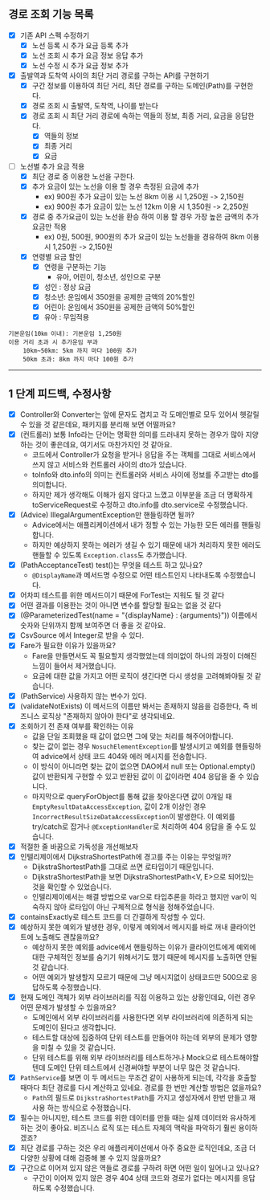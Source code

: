 ## 경로 조회 기능 목록

- [x] 기존 API 스펙 수정하기
    - [x] 노선 등록 시 추가 요금 등록 추가
    - [x] 노선 조회 시 추가 요금 정보 응답 추가
    - [x] 노선 수정 시 추가 요금 정보 추가

- [x] 출발역과 도착역 사이의 최단 거리 경로를 구하는 API를 구현하기
    - [x] 구간 정보를 이용하여 최단 거리, 최단 경로를 구하는 도메인(Path)를 구현한다.
    - [x] 경로 조회 시 출발역, 도착역, 나이를 받는다
    - [x] 경로 조회 시 최단 거리 경로에 속하는 역들의 정보, 최종 거리, 요금을 응답한다.
        - [x] 역들의 정보
        - [x] 최종 거리
        - [x] 요금

- [ ] 노선별 추가 요금 적용
    - [x] 최단 경로 중 이용한 노선을 구한다.
    - [x] 추가 요금이 있는 노선을 이용 할 경우 측정된 요금에 추가
        - ex) 900원 추가 요금이 있는 노선 8km 이용 시 1,250원 -> 2,150원
        - ex) 900원 추가 요금이 있는 노선 12km 이용 시 1,350원 -> 2,250원
    - [x] 경로 중 추가요금이 있는 노선을 환승 하여 이용 할 경우 가장 높은 금액의 추가 요금만 적용
        - ex) 0원, 500원, 900원의 추가 요금이 있는 노선들을 경유하여 8km 이용 시 1,250원 -> 2,150원
    - [x] 연령별 요금 할인
        - [x] 연령을 구분하는 기능
            - 유아, 어린이, 청소년, 성인으로 구분
        - [x] 성인 : 정상 요금
        - [x] 청소년: 운임에서 350원을 공제한 금액의 20%할인
        - [x] 어린이: 운임에서 350원을 공제한 금액의 50%할인
        - [x] 유아 : 무임적용

```text
기본운임(10㎞ 이내): 기본운임 1,250원
이용 거리 초과 시 추가운임 부과
    10km~50km: 5km 까지 마다 100원 추가
    50km 초과: 8km 까지 마다 100원 추가
```

---

## 1 단계 피드백, 수정사항

- [x] Controller와 Converter는 앞에 문자도 겹치고 각 도메인별로 모두 있어서 헷갈릴 수 있을 것 같은데요, 패키지를 분리해 보면 어떨까요?
- [x] (컨트롤러) 보통 Info라는 단어는 명확한 의미를 드러내지 못하는 경우가 많아 지양하는 것이 좋은데요, 여기서도 마찬가지인 것 같아요.
    - 코드에서 Controller가 요청을 받거나 응답을 주는 객체를 그대로 서비스에서 쓰지 않고 서비스와 컨트롤러 사이의 dto가 있습니다.
    - toInfo와 dto.info의 의미는 컨트롤러와 서비스 사이에 정보를 주고받는 dto를 의미합니다.
    - 하지만 제가 생각해도 이해가 쉽지 않다고 느꼈고 이부분을 조금 더 명확하게 toServiceRequest로 수정하고 dto.info를 dto.service로 수정했습니다.
- [x] (Advice) IllegalArgumentException만 핸들링하면 될까?
    - Advice에서는 애플리케이션에서 내가 정할 수 있는 가능한 모든 에러를 핸들링합니다.
    - 하지만 예상하지 못하는 에러가 생길 수 있기 때문에 내가 처리하지 못한 에러도 핸들할 수 있도록 `Exception.class`도 추가했습니다.
- [x] (PathAcceptanceTest) test()는 무엇을 테스트 하고 있나요?
    - `@DisplayName`과 메서드명 수정으로 어떤 테스트인지 나타내도록 수정했습니다.
- [x] 어차피 테스트를 위한 메서드이기 때문에 ForTest는 지워도 될 것 같다
- [x] 어떤 결과를 이용한는 것이 아니면 변수를 할당할 필요는 없을 것 같다
- [x] (@ParameterizedTest(name = "{displayName} : {arguments}")) 이름에서 숫자와 단위까지 함께 보여주면 더 좋을 것 같아요.
- [x] CsvSource 에서 Integer로 받을 수 있다.
- [x] Fare가 필요한 이유가 있을까요?
    - Fare을 만들면서도 꼭 필요할지 생각했었는데 의미없이 하나의 과정이 더해진 느낌이 들어서 제거했습니다.
    - 요금에 대한 값을 가지고 어떤 로직이 생긴다면 다시 생성을 고려해봐야될 것 같습니다.
- [x] (PathService) 사용하지 않는 변수가 있다.
- [x] (validateNotExists) 이 메서드의 이름만 봐서는 존재하지 않음을 검증한다, 즉 비즈니스 로직상 "존재하지 않아야 한다"로 생각되네요.
- [x] 조회하기 전 존재 여부를 확인하는 이유
    - 값을 단일 조회했을 때 값이 없으면 그에 맞는 처리를 해주어야합니다.
    - 찾는 값이 없는 경우 `NosuchElementException`를 발생시키고 예외를 핸들링하여 advice에서 상태 코드 404와 에러 메시지를 전송합니다.
    - 이 방식이 아니라면 찾는 값이 없으면 DAO에서 null 또는 Optional.empty() 값이 반환되게 구현할 수 있고 반환된 값이 이 값이라면 404 응답을 줄 수 있습니다.
    - 마지막으로 queryForObject를 통해 값을 찾아온다면 값이 0개일 때 `EmptyResultDataAccessException`, 값이 2개 이상인
      경우 `IncorrectResultSizeDataAccessException`이 발생한다. 이 예외를 try/catch로 잡거나 `@ExceptionHandler`로 처리하여 404 응답을 줄 수도
      있습니다.
- [x] 적절한 줄 바꿈으로 가독성을 개선해보자
- [x] 인텔리제이에서 DijkstraShortestPath에 경고를 주는 이유는 무엇일까?
    - DijkstraShortestPath를 그대로 쓰면 로타입이기 때문입니다.
    - DijkstraShortestPath을 보면 DijkstraShortestPath<V, E>으로 되어있는 것을 확인할 수 있었습니다.
    - 인텔리제이에서는 해결 방법으로 var으로 타입추론을 하라고 했지만 var이 익숙하지 않아 로타입이 아닌 구체적으로 형식을 정해주었습니다.
- [x] containsExactly로 테스트 코드를 더 간결하게 작성할 수 있다.
- [x] 예상하지 못한 예외가 발생한 경우, 이렇게 예외에서 메시지를 바로 꺼내 클라이언트에 노출해도 괜찮을까요?
    - 예상하지 못한 예외를 advice에서 핸들링하는 이유가 클라이언트에게 예외에 대한 구체적인 정보를 숨기기 위해서기도 했기 때문에 메시지를 노출하면 안될 것 같습니다.
    - 어떤 예외가 발생할지 모르기 때문에 그냥 메시지없이 상태코드만 500으로 응답하도록 수정했습니다.
- [x] 현재 도메인 객체가 외부 라이브러리를 직접 이용하고 있는 상황인데요, 이런 경우 어떤 문제가 발생할 수 있을까요?
    - 도메인에서 외부 라이브러리를 사용한다면 외부 라이브러리에 의존하게 되는 도메인이 된다고 생각합니다.
    - 테스트할 대상에 집중하여 단위 테스트를 만들어야 하는데 외부의 문제가 영향을 미칠 수 있을 것 같습니다.
    - 단위 테스트를 위해 외부 라이브러리를 테스트하거나 Mock으로 테스트해야할텐데 도메인 단위 테스트에서 신경써야할 부분이 너무 많은 것 같습니다.
- [x] `PathService`를 보면 이 두 메서드는 무조건 같이 사용하게 되는데, 각각을 호출할 때마다 최단 경로를 다시 계산하고 있네요. 경로를 한 번만 계산할 방법은 없을까요?
    - `Path`의 필드로 `DijkstraShortestPath`를 가지고 생성자에서 한번 만들고 재사용 하는 방식으로 수정했습니다.
- [x] 필수는 아니지만, 테스트 코드를 위한 데이터를 만들 때는 실제 데이터와 유사하게 하는 것이 좋아요. 비즈니스 로직 또는 테스트 자체의 맥락을 파악하기 훨씬 용이하겠죠?
- [x] 최단 경로를 구하는 것은 우리 애플리케이션에서 아주 중요한 로직인데요, 조금 더 다양한 상황에 대해 검증해 볼 수 있지 않을까요?
- [x] 구간으로 이어져 있지 않은 역들로 경로를 구하려 하면 어떤 일이 일어나고 있나요?
    - 구간이 이어져 있지 않은 경우 404 상태 코드와 경로가 없다는 메시지를 응답하도록 수정했습니다.
